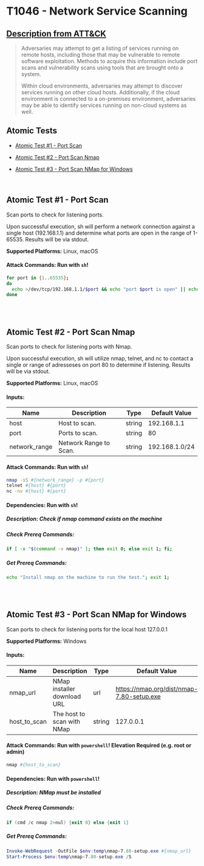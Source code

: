 # T1046 - Network Service Scanning
## [Description from ATT&CK](https://attack.mitre.org/wiki/Technique/T1046)
<blockquote>Adversaries may attempt to get a listing of services running on remote hosts, including those that may be vulnerable to remote software exploitation. Methods to acquire this information include port scans and vulnerability scans using tools that are brought onto a system. 

Within cloud environments, adversaries may attempt to discover services running on other cloud hosts. Additionally, if the cloud environment is connected to a on-premises environment, adversaries may be able to identify services running on non-cloud systems as well.</blockquote>

## Atomic Tests

- [Atomic Test #1 - Port Scan](#atomic-test-1---port-scan)

- [Atomic Test #2 - Port Scan Nmap](#atomic-test-2---port-scan-nmap)

- [Atomic Test #3 - Port Scan NMap for Windows](#atomic-test-3---port-scan-nmap-for-windows)


<br/>

## Atomic Test #1 - Port Scan
Scan ports to check for listening ports.

Upon successful execution, sh will perform a network connection against a single host (192.168.1.1) and determine what ports are open in the range of 1-65535. Results will be via stdout.

**Supported Platforms:** Linux, macOS





#### Attack Commands: Run with `sh`! 


```sh
for port in {1..65535};
do
  echo >/dev/tcp/192.168.1.1/$port && echo "port $port is open" || echo "port $port is closed" : ;
done
```






<br/>
<br/>

## Atomic Test #2 - Port Scan Nmap
Scan ports to check for listening ports with Nmap.

Upon successful execution, sh will utilize nmap, telnet, and nc to contact a single or range of adresseses on port 80 to determine if listening. Results will be via stdout.

**Supported Platforms:** Linux, macOS




#### Inputs:
| Name | Description | Type | Default Value | 
|------|-------------|------|---------------|
| host | Host to scan. | string | 192.168.1.1|
| port | Ports to scan. | string | 80|
| network_range | Network Range to Scan. | string | 192.168.1.0/24|


#### Attack Commands: Run with `sh`! 


```sh
nmap -sS #{network_range} -p #{port}
telnet #{host} #{port}
nc -nv #{host} #{port}
```




#### Dependencies:  Run with `sh`!
##### Description: Check if nmap command exists on the machine
##### Check Prereq Commands:
```sh
if [ -x "$(command -v nmap)" ]; then exit 0; else exit 1; fi; 
```
##### Get Prereq Commands:
```sh
echo "Install nmap on the machine to run the test."; exit 1;
```




<br/>
<br/>

## Atomic Test #3 - Port Scan NMap for Windows
Scan ports to check for listening ports for the local host 127.0.0.1

**Supported Platforms:** Windows




#### Inputs:
| Name | Description | Type | Default Value | 
|------|-------------|------|---------------|
| nmap_url | NMap installer download URL | url | https://nmap.org/dist/nmap-7.80-setup.exe|
| host_to_scan | The host to scan with NMap | string | 127.0.0.1|


#### Attack Commands: Run with `powershell`!  Elevation Required (e.g. root or admin) 


```powershell
nmap #{host_to_scan}
```




#### Dependencies:  Run with `powershell`!
##### Description: NMap must be installed
##### Check Prereq Commands:
```powershell
if (cmd /c nmap 2>nul) {exit 0} else {exit 1} 
```
##### Get Prereq Commands:
```powershell
Invoke-WebRequest -OutFile $env:temp\nmap-7.80-setup.exe #{nmap_url}
Start-Process $env:temp\nmap-7.80-setup.exe /S
```




<br/>
